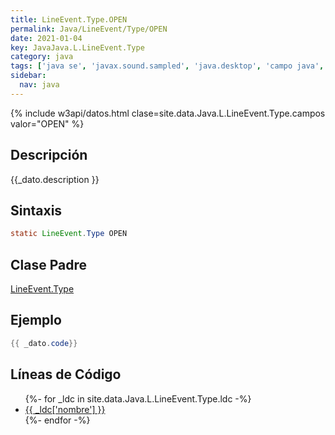 ```yaml
---
title: LineEvent.Type.OPEN
permalink: Java/LineEvent/Type/OPEN
date: 2021-01-04
key: JavaJava.L.LineEvent.Type
category: java
tags: ['java se', 'javax.sound.sampled', 'java.desktop', 'campo java', 'Java 1.0']
sidebar: 
  nav: java
---
```


{% include w3api/datos.html clase=site.data.Java.L.LineEvent.Type.campos valor="OPEN" %}

## Descripción
{{_dato.description }}

## Sintaxis
~~~java
static LineEvent.Type OPEN
~~~

## Clase Padre
[LineEvent.Type](/Java/LineEvent/Type/)

## Ejemplo
~~~java
{{ _dato.code}}
~~~

## Líneas de Código
<ul>
{%- for _ldc in site.data.Java.L.LineEvent.Type.ldc -%}
   <li>
       <a href="{{_ldc['url'] }}">{{ _ldc['nombre'] }}</a>
   </li>
{%- endfor -%}
</ul>
